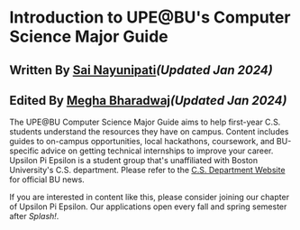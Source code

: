 # Introduction to UPE@BU's Computer Science Major Guide

## Written By [Sai Nayunipati](https://www.linkedin.com/in/sai-nayunipati-157609224/)_(Updated Jan 2024)_
## Edited By [Megha Bharadwaj](https://www.linkedin.com/in/megha-bharadwaj/)_(Updated Jan 2024)_

The UPE@BU Computer Science Major Guide aims to help first-year C.S. students understand the resources they have on campus. Content includes guides to on-campus opportunities, local hackathons, coursework, and BU-specific advice on getting technical internships to improve your career. Upsilon Pi Epsilon is a student group that's unaffiliated with Boston University's C.S. department. Please refer to the [C.S. Department Website](https://www.bu.edu/cs/) for official BU news.

If you are interested in content like this, please consider joining our chapter of Upsilon Pi Epsilon. Our applications open every fall and spring semester after _Splash!_.
